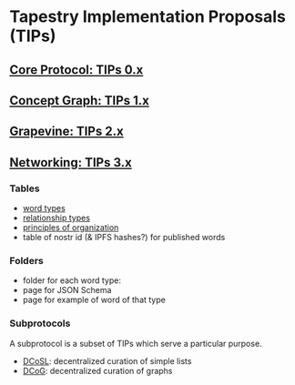 Tapestry Implementation Proposals (TIPs)
=====

## [Core Protocol: TIPs 0.x](core-protocol)

## [Concept Graph: TIPs 1.x](concept-graph)

## [Grapevine: TIPs 2.x](grapevine)

## [Networking: TIPs 3.x](networking)

### Tables

- [word types](tables/wordTypes.md)
- [relationship types](tables/relationshipTypes.md)
- [principles of organization](tables/principlesOfOrganization.md)
- table of nostr id (& IPFS hashes?) for published words

### Folders
- folder for each word type: 
- page for JSON Schema 
- page for example of word of that type

### Subprotocols

A subprotocol is a subset of TIPs which serve a particular purpose.

- [DCoSL](subprotocols/DCoSL.md): decentralized curation of simple lists
- [DCoG](subprotocols/DCoG.md): decentralized curation of graphs
